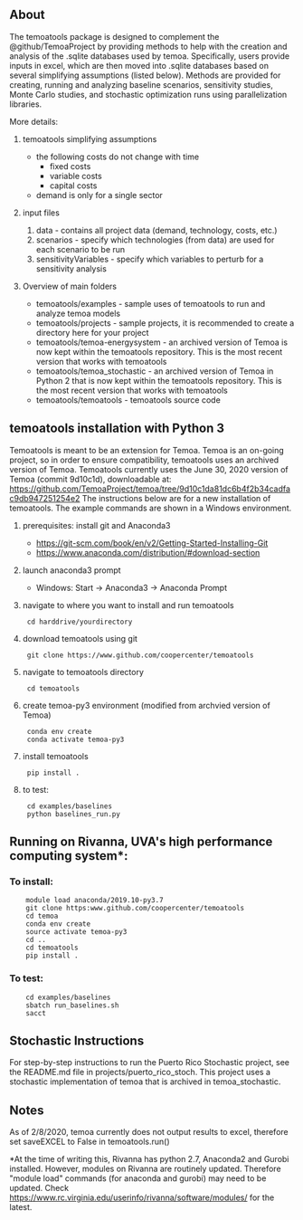 ## About
The temoatools package is designed to complement the @github/TemoaProject by 
providing methods to help with the creation and analysis of the .sqlite databases used by temoa.
Specifically, users provide inputs in excel, which are then moved into .sqlite databases based 
on several simplifying assumptions (listed below). Methods are provided for creating, running and analyzing
baseline scenarios, sensitivity studies, Monte Carlo studies, and stochastic optimization runs using 
parallelization libraries.

More details:
1) temoatools simplifying assumptions
    - the following costs do not change with time
        - fixed costs
        - variable costs
        - capital costs
    - demand is only for a single sector

2) input files
    1) data - contains all project data (demand, technology, costs, etc.)
    2) scenarios - specify which technologies (from data) are used for each scenario to be run
    3) sensitivityVariables - specify which variables to perturb for a sensitivity analysis
  
3) Overview of main folders
    - temoatools/examples - sample uses of temoatools to run and analyze temoa models
    - temoatools/projects - sample projects, it is recommended to create a directory here for your project
    - temoatools/temoa-energysystem - an archived version of Temoa is now kept within the temoatools repository. This is the most recent version that works with temoatools
    - temoatools/temoa_stochastic - an archived version of Temoa in Python 2 that  is now kept within the temoatools repository. This is the most recent version that works with temoatools
    - temoatools/temoatools - temoatools source code
          
## temoatools installation with Python 3
Temoatools is meant to be an extension for Temoa. 
Temoa is an on-going project, so in order to ensure compatibility, temoatools uses an archived version of Temoa.
Temoatools currently uses the June 30, 2020 version of Temoa (commit 9d10c1d), downloadable at:  https://github.com/TemoaProject/temoa/tree/9d10c1da81dc6b4f2b34cadfac9db947251254e2
The instructions below are for a new installation of temoatools. 
The example commands are shown in a Windows environment.

1) prerequisites: install git and Anaconda3
    - https://git-scm.com/book/en/v2/Getting-Started-Installing-Git
    - https://www.anaconda.com/distribution/#download-section
    
2) launch anaconda3 prompt
    - Windows: Start -> Anaconda3 -> Anaconda Prompt

3) navigate to where you want to install and run temoatools
    
        cd harddrive/yourdirectory

4) download temoatools using git
    
        git clone https://www.github.com/coopercenter/temoatools

5) navigate to temoatools directory
        
        cd temoatools

3) create temoa-py3 environment (modified from archvied version of Temoa)
        
        conda env create
        conda activate temoa-py3
    
4) install temoatools

        pip install .
                                                                                                                                                                                                                     
5) to test:
        
        cd examples/baselines  
        python baselines_run.py

        
## Running on Rivanna, UVA's high performance computing system*:
   ### To install:
          
        module load anaconda/2019.10-py3.7
        git clone https:www.github.com/coopercenter/temoatools
        cd temoa
        conda env create
        source activate temoa-py3
        cd ..
        cd temoatools
        pip install .
    
   ### To test:
        cd examples/baselines
        sbatch run_baselines.sh
        sacct

## Stochastic Instructions
For step-by-step instructions to run the Puerto Rico Stochastic project, see the README.md file in projects/puerto_rico_stoch. 
This project uses a stochastic implementation of temoa that is archived in temoa_stochastic.

## Notes
As of 2/8/2020, temoa currently does not output results to excel, therefore set saveEXCEL to False in temoatools.run()

*At the time of writing this, Rivanna has python 2.7, Anaconda2 and Gurobi installed.
However, modules on Rivanna are routinely updated. 
Therefore "module load" commands (for anaconda and gurobi) may need to be updated. 
Check https://www.rc.virginia.edu/userinfo/rivanna/software/modules/ for the latest.
